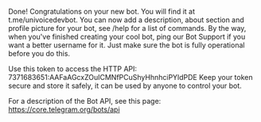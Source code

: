 Done! Congratulations on your new bot. You will find it at t.me/univoicedevbot. You can now add a description, about section and profile picture for your bot, see /help for a list of commands. By the way, when you've finished creating your cool bot, ping our Bot Support if you want a better username for it. Just make sure the bot is fully operational before you do this.

Use this token to access the HTTP API:
7371683651:AAFaAGcxZOuICMNfPCuShyHhnhciPYldPDE
Keep your token secure and store it safely, it can be used by anyone to control your bot.

For a description of the Bot API, see this page: https://core.telegram.org/bots/api